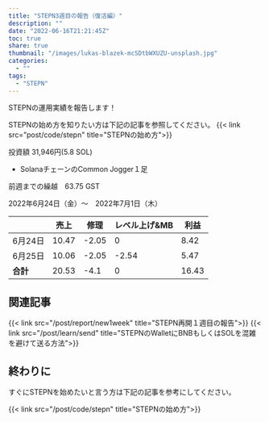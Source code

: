 ```yaml
---
title: "STEPN3週目の報告（復活編）"
description: ""
date: "2022-06-16T21:21:45Z"
toc: true
share: true
thumbnail: "/images/lukas-blazek-mcSDtbWXUZU-unsplash.jpg"
categories:
  - ""
tags:
  - "STEPN"
---
```


STEPNの運用実績を報告します！

<!--more-->

STEPNの始め方を知りたい方は下記の記事を参照してください。
{{< link src="post/code/stepn" title="STEPNの始め方">}}

投資額 31,946円(5.8 SOL)

- SolanaチェーンのCommon Jogger１足

前週までの繰越　63.75 GST  

2022年6月24日（金）〜　2022年7月1日（木）

|  | 売上 | 修理 | レベル上げ&MB | 利益 |
| --- | --- | --- | --- | --- |
| 6月24日 | 10.47 | -2.05 | 0 | 8.42 |
| 6月25日 | 10.06 | -2.05 | -2.54 | 5.47 |
| **合計** | 20.53 | -4.1 | 0 | 16.43 |

## 関連記事

{{< link src="/post/report/new1week" title="STEPN再開１週目の報告">}}
{{< link src="/post/learn/send" title="STEPNのWalletにBNBもしくはSOLを混雑を避けて送る方法">}}

## 終わりに

すぐにSTEPNを始めたいと言う方は下記の記事を参考にしてください。

{{< link src="/post/code/stepn" title="STEPNの始め方">}}



  